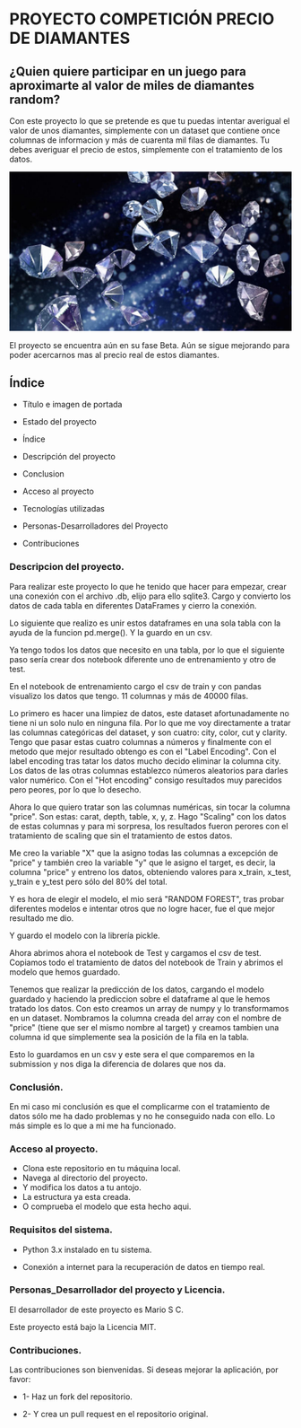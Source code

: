 # PROYECTO COMPETICIÓN PRECIO DE DIAMANTES

## ¿Quien quiere participar en un juego para aproximarte al valor de miles de diamantes random?

Con este proyecto lo que se pretende es que tu puedas intentar averigual el valor de unos diamantes, simplemente con un dataset que contiene once columnas de informacion y más de cuarenta mil filas de diamantes. Tu debes averiguar el precio de estos, simplemente con el tratamiento de los datos.

![Image](img/diamantes.jpg)

El proyecto se encuentra aún en su fase Beta. Aún se sigue mejorando para poder acercarnos mas al precio real de estos diamantes.

## Índice

* Título e imagen de portada

* Estado del proyecto

* Índice

* Descripción del proyecto
  
* Conclusion

* Acceso al proyecto

* Tecnologías utilizadas

* Personas-Desarrolladores del Proyecto

* Contribuciones

### Descripcion del proyecto.

Para realizar este proyecto lo que he tenido que hacer para empezar, crear una conexión con el archivo .db, elijo para ello sqlite3. Cargo y convierto los datos de cada tabla en diferentes DataFrames y cierro la conexión.

Lo siguiente que realizo es unir estos dataframes en una sola tabla con la ayuda de la funcion pd.merge(). Y la guardo en un csv.

Ya tengo todos los datos que necesito en una tabla, por lo que el siguiente paso sería crear dos notebook diferente uno de entrenamiento y otro de test.

En el notebook de entrenamiento cargo el csv de train y con pandas visualizo los datos que tengo. 11 columnas y más de 40000 filas.

Lo primero es hacer una limpiez de datos, este dataset afortunadamente no tiene ni un solo nulo en ninguna fila. Por lo que me voy directamente a tratar las columnas categóricas del dataset, y son cuatro: city, color, cut y clarity. Tengo que pasar estas cuatro columnas a números y finalmente con el metodo que mejor resultado obtengo es con el "Label Encoding". Con el label encoding tras tatar los datos mucho decido eliminar la columna city. Los datos de las otras columnas establezco números aleatorios para darles valor numérico. Con el "Hot encoding" consigo resultados muy parecidos pero peores, por lo que lo desecho.

Ahora lo que quiero tratar son las columnas numéricas, sin tocar la columna "price". Son estas: carat, depth, table, x, y, z. Hago "Scaling" con los datos de estas columnas y para mi sorpresa, los resultados fueron perores con el tratamiento de scaling que sin el tratamiento de estos datos.

Me creo la variable "X" que la asigno todas las columnas a excepción de "price" y también creo la variable "y" que le asigno el target, es decir, la columna "price" y entreno los datos, obteniendo valores para x_train, x_test, y_train e y_test pero sólo del 80% del total.

Y es hora de elegir el modelo, el mio será "RANDOM FOREST", tras probar diferentes modelos e intentar otros que no logre hacer, fue el que mejor resultado me dio.

Y guardo el modelo con la librería pickle.

Ahora abrimos ahora el notebook de Test y cargamos el csv de test. Copiamos todo el tratamiento de datos del notebook de Train y abrimos el modelo que hemos guardado.

Tenemos que realizar la predicción de los datos, cargando el modelo guardado y haciendo la prediccion sobre el dataframe al que le hemos tratado los datos. Con esto creamos un array de numpy y lo transformamos en un dataset. Nombramos la columna creada del array con el nombre de "price" (tiene que ser el mismo nombre al target) y creamos tambien una columna id que simplemente sea la posición de la fila en la tabla.

Esto lo guardamos en un csv y este sera el que comparemos en la submission y nos diga la diferencia de dolares que nos da.

### Conclusión.

En mi caso mi conclusión es que el complicarme con el tratamiento de datos sólo me ha dado problemas y no he conseguido nada con ello. Lo más simple es lo que a mi me ha funcionado.

### Acceso al proyecto.

* Clona este repositorio en tu máquina local.
* Navega al directorio del proyecto.
* Y modifica los datos a tu antojo.
* La estructura ya esta creada.
* O comprueba el modelo que esta hecho aqui.

### Requisitos del sistema.

* Python 3.x instalado en tu sistema.

* Conexión a internet para la recuperación de datos en tiempo real.

### Personas_Desarrollador del proyecto y Licencia.

El desarrollador de este proyecto es Mario S C.

Este proyecto está bajo la Licencia MIT.

### Contribuciones.

Las contribuciones son bienvenidas. Si deseas mejorar la aplicación, por favor:

* 1- Haz un fork del repositorio.

* 2- Y crea un pull request en el repositorio original.

